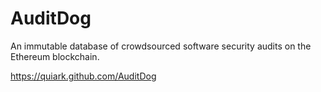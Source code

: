 # AuditDog

An immutable database of crowdsourced software security audits on the Ethereum blockchain.

https://quiark.github.com/AuditDog
